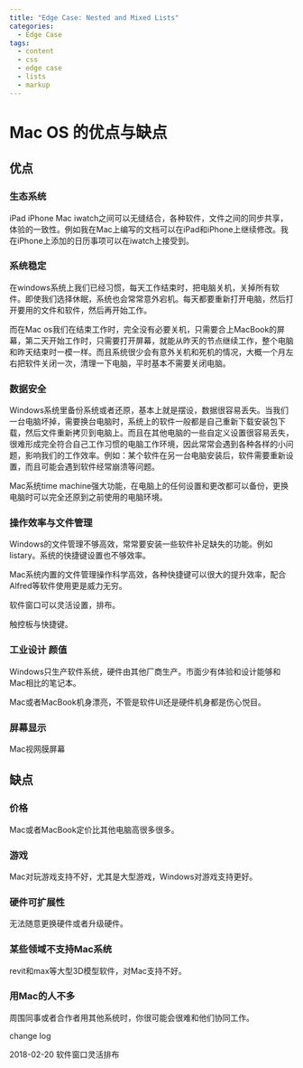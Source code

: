 ```yaml
---
title: "Edge Case: Nested and Mixed Lists"
categories:
  - Edge Case
tags:
  - content
  - css
  - edge case
  - lists
  - markup
---
```


# Mac OS 的优点与缺点

## 优点
### 生态系统
iPad iPhone Mac iwatch之间可以无缝结合，各种软件，文件之间的同步共享，体验的一致性。例如我在Mac上编写的文档可以在iPad和iPhone上继续修改。我在iPhone上添加的日历事项可以在iwatch上接受到。
### 系统稳定
在windows系统上我们已经习惯，每天工作结束时，把电脑关机，关掉所有软件。即使我们选择休眠，系统也会常常意外宕机。每天都要重新打开电脑，然后打开要用的文件和软件，然后再开始工作。

而在Mac os我们在结束工作时，完全没有必要关机，只需要合上MacBook的屏幕，第二天开始工作时，只需要打开屏幕，就能从昨天的节点继续工作，整个电脑和昨天结束时一模一样。而且系统很少会有意外关机和死机的情况，大概一个月左右把软件关闭一次，清理一下电脑，平时基本不需要关闭电脑。
### 数据安全
Windows系统里备份系统或者还原，基本上就是摆设，数据很容易丢失。当我们一台电脑坏掉，需要换台电脑时，系统上的软件一般都是自己重新下载安装包下载，然后文件重新拷贝到电脑上。而且在其他电脑的一些自定义设置很容易丢失，很难形成完全符合自己工作习惯的电脑工作环境，因此常常会遇到各种各样的小问题，影响我们的工作效率。例如：某个软件在另一台电脑安装后，软件需要重新设置，而且可能会遇到软件经常崩溃等问题。

Mac系统time machine强大功能，在电脑上的任何设置和更改都可以备份，更换电脑时可以完全还原到之前使用的电脑环境。
### 操作效率与文件管理
Windows的文件管理不够高效，常常要安装一些软件补足缺失的功能。例如listary。系统的快捷键设置也不够效率。

Mac系统内置的文件管理操作科学高效，各种快捷键可以很大的提升效率，配合Alfred等软件使用更是威力无穷。

软件窗口可以灵活设置，排布。

触控板与快捷键。

### 工业设计 颜值
Windows只生产软件系统，硬件由其他厂商生产。市面少有体验和设计能够和Mac相比的笔记本。

Mac或者MacBook机身漂亮，不管是软件UI还是硬件机身都是伤心悦目。

### 屏幕显示
Mac视网膜屏幕



## 缺点
### 价格
Mac或者MacBook定价比其他电脑高很多很多。
### 游戏
Mac对玩游戏支持不好，尤其是大型游戏，Windows对游戏支持更好。
### 硬件可扩展性
无法随意更换硬件或者升级硬件。
### 某些领域不支持Mac系统
revit和max等大型3D模型软件，对Mac支持不好。
### 用Mac的人不多
周围同事或者合作者用其他系统时，你很可能会很难和他们协同工作。





change log

2018-02-20 软件窗口灵活排布
